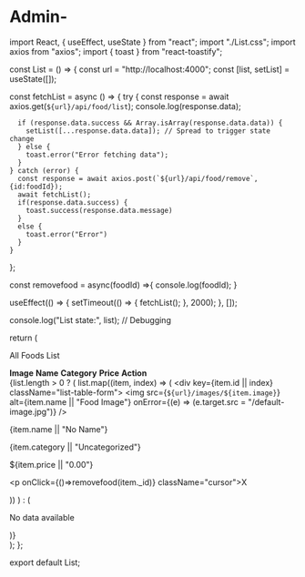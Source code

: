 # Admin-
import React, { useEffect, useState } from "react";
import "./List.css";
import axios from "axios";
import { toast } from "react-toastify";

const List = () => {
  const url = "http://localhost:4000";
  const [list, setList] = useState([]);

  const fetchList = async () => {
    try {
      const response = await axios.get(`${url}/api/food/list`);
      console.log(response.data);

      if (response.data.success && Array.isArray(response.data.data)) {
        setList([...response.data.data]); // Spread to trigger state change
      } else {
        toast.error("Error fetching data");
      }
    } catch (error) {
      const response = await axios.post(`${url}/api/food/remove`,{id:foodId});
      await fetchList();
      if(response.data.success) {
        toast.success(response.data.message)
      }
      else {
        toast.error("Error")
      }
    }
  };

  const removefood = async(foodId) =>{
    console.log(foodId);
  }

  useEffect(() => {
    setTimeout(() => {
      fetchList();
    }, 2000);
  }, []);

  console.log("List state:", list); // Debugging

  return (
    <div className="list add flex-col">
      <p>All Foods List</p>
      <div className="list-table">
        <div className="list-table-format title">
          <b>Image</b>
          <b>Name</b>
          <b>Category</b>
          <b>Price</b>
          <b>Action</b>
        </div>
        {list.length > 0 ? (
          list.map((item, index) => (
            <div key={item.id || index} className="list-table-form">
              <img
                src={`${url}/images/${item.image}`}
                alt={item.name || "Food Image"}
                onError={(e) => (e.target.src = "/default-image.jpg")}
              />
              <p>{item.name || "No Name"}</p>
              <p>{item.category || "Uncategorized"}</p>
              <p>${item.price || "0.00"}</p>
              <p onClick={()=>removefood(item._id)} className="cursor">X</p>
            </div>
          ))
        ) : (
          <p>No data available</p>
        )}
      </div>
    </div>
  );
};

export default List;
